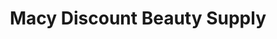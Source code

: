 ---
title: "Macy Discount Beauty Supply"
url: /irvington/macy-discount-beauty-supply-clinton-avenue/
shop: beauty
---